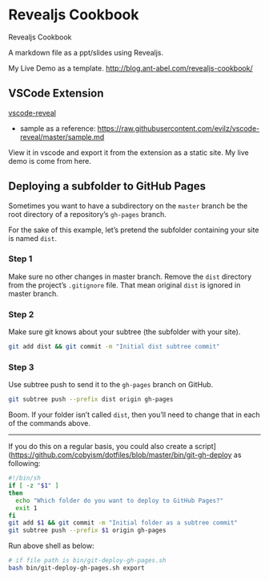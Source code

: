 # Revealjs Cookbook

Revealjs Cookbook

A markdown file as a ppt/slides using Revealjs.

My Live Demo as a template. http://blog.ant-abel.com/revealjs-cookbook/

## VSCode Extension

[vscode-reveal](https://github.com/evilz/vscode-reveal)

- sample as a reference: https://raw.githubusercontent.com/evilz/vscode-reveal/master/sample.md

View it in vscode and export it from the extension as a static site. My live demo is come from here.

## Deploying a subfolder to GitHub Pages

Sometimes you want to have a subdirectory on the `master` branch be the root directory of a repository’s `gh-pages` branch.

For the sake of this example, let’s pretend the subfolder containing your site is named `dist`.

### Step 1

Make sure no other changes in master branch.
Remove the `dist` directory from the project’s `.gitignore` file. That mean original `dist` is ignored in master branch.

### Step 2

Make sure git knows about your subtree (the subfolder with your site).

```sh
git add dist && git commit -m "Initial dist subtree commit"
```

### Step 3

Use subtree push to send it to the `gh-pages` branch on GitHub.

```sh
git subtree push --prefix dist origin gh-pages
```

Boom. If your folder isn’t called `dist`, then you’ll need to change that in each of the commands above.

---

If you do this on a regular basis, you could also create a script](https://github.com/cobyism/dotfiles/blob/master/bin/git-gh-deploy as following:

```sh
#!/bin/sh
if [ -z "$1" ]
then
  echo "Which folder do you want to deploy to GitHub Pages?"
  exit 1
fi
git add $1 && git commit -m "Initial folder as a subtree commit"
git subtree push --prefix $1 origin gh-pages
```

Run above shell as below:

```sh
# if file path is bin/git-deploy-gh-pages.sh
bash bin/git-deploy-gh-pages.sh export
```
